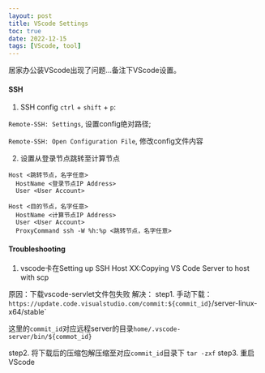 ```yaml
---
layout: post
title: VScode Settings
toc: true
date: 2022-12-15
tags: [VScode, tool]
---
```


居家办公装VScode出现了问题...备注下VScode设置。

#### SSH
1. SSH config
`ctrl` + `shift` + `p`:

`Remote-SSH: Settings`, 设置config绝对路径;

`Remote-SSH: Open Configuration File`, 修改config文件内容

2. 设置从登录节点跳转至计算节点

```
Host <跳转节点，名字任意>
  HostName <登录节点IP Address>
  User <User Account>

Host <目的节点，名字任意>
  HostName <计算节点IP Address>
  User <User Account>
  ProxyCommand ssh -W %h:%p <跳转节点，名字任意>
```

#### Troubleshooting

1. vscode卡在Setting up SSH Host XX:Copying VS Code Server to host with scp

原因：下载vscode-servlet文件包失败
解决：
step1. 手动下载：`https://update.code.visualstudio.com/commit:${commit_id}`/server-linux-x64/stable`

这里的`commit_id`对应远程server的目录`home/.vscode-server/bin/${commot_id}`

step2. 将下载后的压缩包解压缩至对应`commit_id`目录下 `tar -zxf`
step3. 重启VScode


